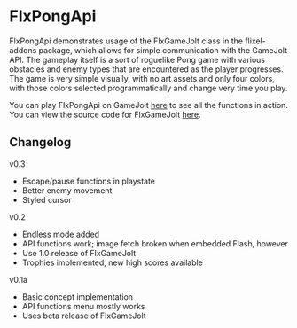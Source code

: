 # FlxPongApi

FlxPongApi demonstrates usage of the FlxGameJolt class in the flixel-addons package, which allows for simple communication with the GameJolt API. The gameplay itself is a sort of roguelike Pong game with various obstacles and enemy types that are encountered as the player progresses. The game is very simple visually, with no art assets and only four colors, with those colors selected programmatically and change very time you play.

You can play FlxPongApi on GameJolt [here](http://gamejolt.com/games/arcade/flxpong/19975/) to see all the functions in action. You can view the source code for FlxGameJolt [here](https://github.com/HaxeFlixel/flixel-addons/blob/master/flixel/addons/api/FlxGameJolt.hx).

## Changelog

v0.3
* Escape/pause functions in playstate
* Better enemy movement
* Styled cursor

v0.2
* Endless mode added
* API functions work; image fetch broken when embedded Flash, however
* Use 1.0 release of FlxGameJolt
* Trophies implemented, new high scores available

v0.1a
* Basic concept implementation
* API functions menu mostly works
* Uses beta release of FlxGameJolt